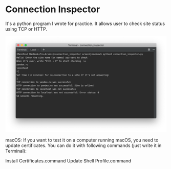 # Connection Inspector
It's a python program I wrote for practice. It allows user to check site status using TCP or HTTP.

<img src="screenshot.png" width="846">

macOS: If you want to test it on a computer running macOS, you need to update certificates. You can do it with following commands (just write it in Terminal):

Install Certificates.command
Update Shell Profile.command 
